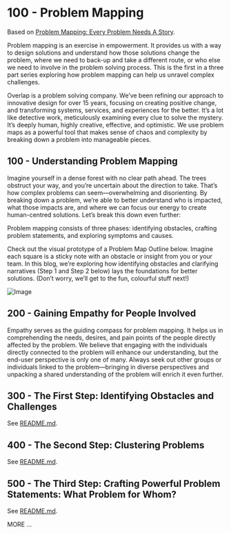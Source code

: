 # 100 - Problem Mapping

Based on [Problem Mapping: Every Problem Needs A Story](https://www.overlapassociates.com/ideas/designing-with-purpose-the-art-of-problem-mapping).

Problem mapping is an exercise in empowerment. It provides us with a way to design solutions and understand how those solutions change the problem, where we need to back-up and take a different route, or who else we need to involve in the problem solving process. This is the first in a three part series exploring how problem mapping can help us unravel complex challenges.

Overlap is a problem solving company. We’ve been refining our approach to innovative design for over 15 years, focusing on creating positive change, and transforming systems, services, and experiences for the better. It’s a lot like detective work, meticulously examining every clue to solve the mystery. It’s deeply human, highly creative, effective, and optimistic. We use problem maps as a powerful tool that makes sense of chaos and complexity by breaking down a problem into manageable pieces.

## 100 - Understanding Problem Mapping

Imagine yourself in a dense forest with no clear path ahead. The trees obstruct your way, and you’re uncertain about the direction to take. That’s how complex problems can seem—overwhelming and disorienting. By breaking down a problem, we’re able to better understand who is impacted, what those impacts are, and where we can focus our energy to create human-centred solutions. Let’s break this down even further:

Problem mapping consists of three phases: identifying obstacles, crafting problem statements, and exploring symptoms and causes.

Check out the visual prototype of a Problem Map Outline below. Imagine each square is a sticky note with an obstacle or insight from you or your team. In this blog, we’re exploring how identifying obstacles and clarifying narratives (Step 1 and Step 2 below) lays the foundations for better solutions. (Don’t worry, we’ll get to the fun, colourful stuff next!)

![Image](https://github.com/user-attachments/assets/3f067027-a68a-406d-bf59-8b83eac2345c)

## 200 - Gaining Empathy for People Involved

Empathy serves as the guiding compass for problem mapping. It helps us in comprehending the needs, desires, and pain points of the people directly affected by the problem. We believe that engaging with the individuals directly connected to the problem will enhance our understanding, but the end-user perspective is only one of many. Always seek out other groups or individuals linked to the problem—bringing in diverse perspectives and unpacking a shared understanding of the problem will enrich it even further.

## 300 - The First Step: Identifying Obstacles and Challenges

See [README.md](./300/README.md).

## 400 - The Second Step: Clustering Problems

See [README.md](./400/README.md).

## 500 - The Third Step: Crafting Powerful Problem Statements: What Problem for Whom?

See [README.md](./500/README.md).

MORE ...
